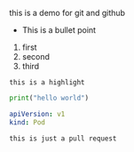  this is a demo for git and github 


- This is a bullet point 

1. first 
2. second 
3. third

`this is a highlight`

```py
print("hello world")
```

```yaml
apiVersion: v1
kind: Pod

```
```this is just a pull request```

